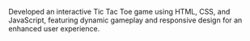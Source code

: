 Developed an interactive Tic Tac Toe game using HTML, CSS, and JavaScript, featuring dynamic gameplay and responsive design for an enhanced user experience.
